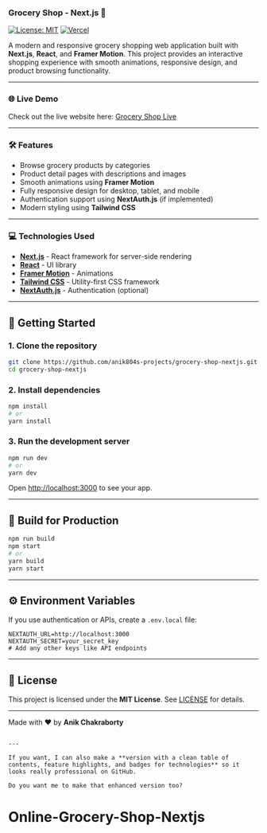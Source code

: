 
### Grocery Shop - Next.js 🛒

[![License: MIT](https://img.shields.io/badge/License-MIT-yellow.svg)](https://opensource.org/licenses/MIT)
[![Vercel](https://img.shields.io/badge/Deployed%20on-Vercel-000000?style=flat&logo=vercel)](https://grocery-shop-nextjs-9fn0aqi32-anik804s-projects.vercel.app)

A modern and responsive grocery shopping web application built with **Next.js**, **React**, and **Framer Motion**. This project provides an interactive shopping experience with smooth animations, responsive design, and product browsing functionality.

---

### 🌐 Live Demo

Check out the live website here: [Grocery Shop Live](https://grocery-shop-nextjs.vercel.app/)

---

### 🛠 Features

- Browse grocery products by categories  
- Product detail pages with descriptions and images  
- Smooth animations using **Framer Motion**  
- Fully responsive design for desktop, tablet, and mobile  
- Authentication support using **NextAuth.js** (if implemented)  
- Modern styling using **Tailwind CSS**  

---

### 💻 Technologies Used

- **[Next.js](https://nextjs.org/)** - React framework for server-side rendering  
- **[React](https://reactjs.org/)** - UI library  
- **[Framer Motion](https://www.framer.com/motion/)** - Animations  
- **[Tailwind CSS](https://tailwindcss.com/)** - Utility-first CSS framework  
- **[NextAuth.js](https://next-auth.js.org/)** - Authentication (optional)  

---

## 🚀 Getting Started

### 1. Clone the repository

```bash
git clone https://github.com/anik804s-projects/grocery-shop-nextjs.git
cd grocery-shop-nextjs
````

### 2. Install dependencies

```bash
npm install
# or
yarn install
```

### 3. Run the development server

```bash
npm run dev
# or
yarn dev
```

Open [http://localhost:3000](http://localhost:3000) to see your app.

---

## 🔧 Build for Production

```bash
npm run build
npm start
# or
yarn build
yarn start
```

---

## ⚙️ Environment Variables

If you use authentication or APIs, create a `.env.local` file:

```env
NEXTAUTH_URL=http://localhost:3000
NEXTAUTH_SECRET=your_secret_key
# Add any other keys like API endpoints
```

---

## 📄 License

This project is licensed under the **MIT License**.
See [LICENSE](LICENSE) for details.

---

Made with ❤️ by **Anik Chakraborty**

```

---

If you want, I can also make a **version with a clean table of contents, feature highlights, and badges for technologies** so it looks really professional on GitHub.  

Do you want me to make that enhanced version too?
```
# Online-Grocery-Shop-Nextjs
